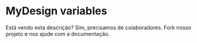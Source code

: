 # MyDesign variables

Está vendo esta descrição? Sim, precisamos de colaboradores.
Fork nosso projeto e nos ajude com a documentação.
